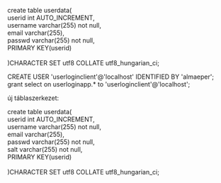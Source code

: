 create table userdata(\
	userid int AUTO_INCREMENT,\
    username varchar(255) not null,\
    email varchar(255),\
    passwd varchar(255) not null,\
    PRIMARY KEY(userid)\
\
)CHARACTER SET utf8 COLLATE utf8_hungarian_ci;


CREATE USER 'userloginclient'@'localhost' IDENTIFIED BY 'almaeper';\
grant select on userloginapp.* to 'userloginclient'@'localhost'; 


új táblaszerkezet:


create table userdata(\
	userid int AUTO_INCREMENT,\
    username varchar(255) not null,\
    email varchar(255),\
    passwd varchar(255) not null,\
    salt varchar(255) not null,\
    PRIMARY KEY(userid)\
\
)CHARACTER SET utf8 COLLATE utf8_hungarian_ci;
